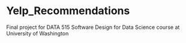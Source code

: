 # Yelp_Recommendations
Final project for DATA 515 Software Design for Data Science course at University of Washington
